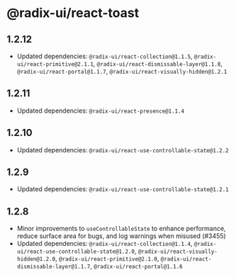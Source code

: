 # @radix-ui/react-toast

## 1.2.12

- Updated dependencies: `@radix-ui/react-collection@1.1.5`, `@radix-ui/react-primitive@2.1.1`, `@radix-ui/react-dismissable-layer@1.1.8`, `@radix-ui/react-portal@1.1.7`, `@radix-ui/react-visually-hidden@1.2.1`

## 1.2.11

- Updated dependencies: `@radix-ui/react-presence@1.1.4`

## 1.2.10

- Updated dependencies: `@radix-ui/react-use-controllable-state@1.2.2`

## 1.2.9

- Updated dependencies: `@radix-ui/react-use-controllable-state@1.2.1`

## 1.2.8

- Minor improvements to `useControllableState` to enhance performance, reduce surface area for bugs, and log warnings when misused (#3455)
- Updated dependencies: `@radix-ui/react-collection@1.1.4`, `@radix-ui/react-use-controllable-state@1.2.0`, `@radix-ui/react-visually-hidden@1.2.0`, `@radix-ui/react-primitive@2.1.0`, `@radix-ui/react-dismissable-layer@1.1.7`, `@radix-ui/react-portal@1.1.6`
